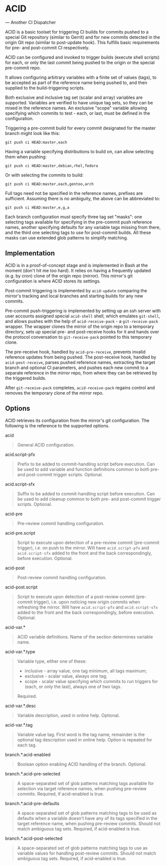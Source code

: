 ACID
====
— Another CI Dispatcher

ACID is a basic toolset for triggering CI builds for commits pushed to a
special Git repository (similar to Gerrit) and for new commits detected in the
origin Git repo (similar to post-update hook). This fulfills basic
requirements for pre- and post-commit CI respectively.

ACID can be configured and invoked to trigger builds (execute shell scripts)
for each, or only the last commit being pushed to the origin or the special
pre-commit repo.

It allows configuring arbitrary variables with a finite set of values (tags),
to be accepted as part of the reference name being pushed to, and then
supplied to the build-triggering scripts.

Both exclusive and inclusive tag set (scalar and array) variables are
supported. Variables are verified to have unique tag sets, so they can be
mixed in the reference names. An exclusive "scope" variable allowing
specifying which commits to test - each, or last, must be defined in the
configuration.

Triggering a pre-commit build for every commit designated for the master
branch might look like this:

    git push ci HEAD:master,each

Having a variable specifying distributions to build on, can allow selecting
them when pushing:

    git push ci HEAD:master,debian,rhel,fedora

Or with selecting the commits to build:

    git push ci HEAD:master,each,gentoo,arch

Full tags need not be specified in the reference names, prefixes are
sufficient. Assuming there is no ambiguity, the above can be abbreviated to:

    git push ci HEAD:master,e,g,a

Each branch configuration must specify three tag set "masks": one selecting
tags available for specifying in the pre-commit push reference names, another
specifying defaults for any variable tags missing from there, and the third
one selecting tags to use for post-commit builds. All these masks can use
extended glob patterns to simplify matching.

Implementation
--------------

ACID is in a proof-of-concept stage and is implemented in Bash at the moment
(don't hit me too hard). It relies on having a frequently updated (e.g. by
cron) clone of the origin repo (mirror). This mirror's git configuration is
where ACID stores its settings.

Post-commit triggering is implemented by `acid-update` comparing the mirror's
tracking and local branches and starting builds for any new commits.

Pre-commit push-triggering is implemented by setting up an ssh server with
user accounts assigned special `acid-shell` shell, which emulates `git-shell`,
and allows pushes with the help of `acid-receive-pack` - a `git-receive-pack`
wrapper. The wrapper clones the mirror of the origin repo to a temporary
directory, sets up special pre- and post-receive hooks for it and hands over
the protocol conversation to `git-receive-pack` pointed to this temporary
clone.

The pre-receive hook, handled by `acid-pre-receive`, prevents invalid
reference updates from being pushed. The post-receive hook, handled by
`acid-post-receive`, parses pushed reference names, extracting the target
branch and optional CI parameters, and pushes each new commit to a separate
reference in the mirror repo, from where they can be retrieved by the
triggered builds.

After `git-receive-pack` completes, `acid-receive-pack` regains control and
removes the temporary clone of the mirror repo.

Options
-------

ACID retrieves its configuration from the mirror's git configuration. The
following is the reference to the supported options.

acid
> General ACID configuration.

acid.script-pfx
> Prefix to be added to commit-handling script before execution. Can be used
> to add variable and function definitions common to both pre- and post-commit
> trigger scripts. Optional.

acid.script-sfx
> Suffix to be added to commit-handling script before execution. Can be used
> to add cleanup common to both pre- and post-commit trigger scripts.
> Optional.

acid-pre
> Pre-review commit handling configuration.

acid-pre.script
> Script to execute upon detection of a pre-review commit (pre-commit
> trigger), i.e. on push to the mirror. Will have `acid.script-pfx` and
> `acid.script-sfx` added to the front and the back correspondingly, before
> execution. Optional.

acid-post
> Post-review commit handling configuration.

acid-post.script
> Script to execute upon detection of a post-review commit (pre-commit
> trigger), i.e. upon noticing new origin commits when refreshing the mirror.
> Will have `acid.script-pfx` and `acid.script-sfx` added to the front and the
> back correspondingly, before execution. Optional.

acid-var.\*
> ACID variable definitions. Name of the section determines variable name.

acid-var.\*.type
> Variable type, either one of these:
>
> - inclusive - array value, one tag minimum, all tags maximum;
> - exclusive - scalar value, always one tag;
> - scope - scalar value specifying which commits to run triggers for (each,
>           or only the last), always one of two tags.
>
> Required.

acid-var.\*.desc
> Variable description, used in online help. Optional.

acid-var.\*.tag
> Variable value tag. First word is the tag name, remainder is the optional
> tag description used in online help. Option is repeated for each tag.

branch.\*.acid-enabled
> Boolean option enabling ACID handling of the branch. Optional.

branch.\*.acid-pre-selected
> A space-separated set of glob patterns matching tags available for
> selection via target reference names, when pushing pre-review commits.
> Required, if acid-enabled is true.

branch.\*.acid-pre-defaults
> A space-separated set of glob patterns matching tags to be used as
> defaults when a variable doesn't have any of its tags specified in the
> target reference name, when pushing pre-review commits. Should not match
> ambiguous tag sets. Required, if acid-enabled is true.

branch.\*.acid-post-selected
> A space-separated set of glob patterns matching tags to use as variable
> values for handling post-review commits. Should not match ambiguous tag
> sets. Required, if acid-enabled is true.
